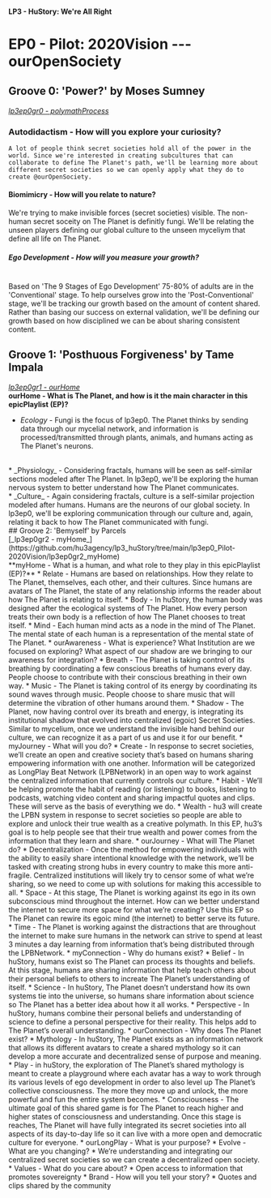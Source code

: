 #### LP3 - HuStory: We're All Right
# EP0 - Pilot: 2020Vision --- ourOpenSociety

## Groove 0: 'Power?' by Moses Sumney
[_lp3ep0gr0 - polymathProcess_](https://github.com/hu3agency/lp3_huStory/tree/main/lp3ep0_Pilot-2020Vision/lp3ep0gr0_polymathProcess)

### Autodidactism - How will you explore your curiosity?
    A lot of people think secret societies hold all of the power in the world. Since we're interested in creating subcultures that can collaborate to define The Planet's path, we'll be learning more about different secret societies so we can openly apply what they do to create @ourOpenSociety.

#### Biomimicry - How will you relate to nature?

We're trying to make invisible forces (secret societies) visible. The non-human secret soceity on The Planet is definitly fungi. We'll be relating the unseen players defining our global culture to the unseen myceliym that define all life on The Planet.

##### Ego Development - How will you measure your growth?
<br>
Based on 'The 9 Stages of Ego Development' 75-80% of adults are in the 'Conventional' stage. To help ourselves grow into the 'Post-Conventional' stage, we'll be tracking our growth based on the amount of content shared. Rather than basing our success on external validation, we'll be defining our growth based on how disciplined we can be about sharing consistent content.

## Groove 1: 'Posthuous Forgiveness' by Tame Impala
[_lp3ep0gr1 - ourHome_](https://github.com/hu3agency/lp3_huStory/tree/main/lp3ep0_Pilot-2020Vision/lp3ep0gr1_ourHome)
<br>
**ourHome - What is The Planet, and how is it the main character in this epicPlaylist (EP)?**
<br>
* _Ecology_ - Fungi is the focus of lp3ep0. The Planet thinks by sending data through our mycelial network, and information is processed/transmitted through plants, animals, and humans acting as The Planet's neurons.
<br>
* _Physiology_ - Considering fractals, humans will be seen as self-similar sections modeled after The Planet. In lp3ep0, we'll be exploring the human nervous system to better understand how The Planet communicates.
<br>
* _Culture_ - Again considering fractals, culture is a self-similar projection modeled after humans. Humans are the neurons of our global society. In lp3ep0, we'll be exploring communication through our culture and, again, relating it back to how The Planet communicated with fungi.
<br>
## Groove 2: 'Bemyself' by Parcels
<br>
[_lp3ep0gr2 - myHome_](https://github.com/hu3agency/lp3_huStory/tree/main/lp3ep0_Pilot-2020Vision/lp3ep0gr2_myHome)
<br>
**myHome - What is a human, and what role to they play in this epicPlaylist (EP)?**
  * Relate - Humans are based on relationships. How they relate to The Planet, themselves, each other, and their cultures. Since humans are avatars of The Planet, the state of any relationship informs the reader about how The Planet is relating to itself.
  * Body - In huStory, the human body was designed after the ecological systems of The Planet. How every person treats their own body is a reflection of how The Planet chooses to treat itself.
  * Mind - Each human mind acts as a node in the mind of The Planet. The mental state of each human is a representation of the mental state of The Planet.
* ourAwareness - What is experience? What Institution are we focused on exploring? What aspect of our shadow are we bringing to our awareness for integration?
  * Breath - The Planet is taking control of its breathing by coordinating a few conscious breaths of humans every day. People choose to contribute with their conscious breathing in their own way.
  * Music - The Planet is taking control of its energy by coordinating its sound waves through music. People choose to share music that will determine the vibration of other humans around them.
  * Shadow - The Planet, now having control over its breath and energy, is integrating its institutional shadow that evolved into centralized (egoic) Secret Societies. Similar to mycelium, once we understand the invisible hand behind our culture, we can recognize it as a part of us and use it for our benefit.
* myJourney - What will you do?
  * Create - In response to secret societies, we’ll create an open and creative society that’s based on humans sharing empowering information with one another. Information will be categorized as LongPlay Beat Network (LPBNetwork) in an open way to work against the centralized information that currently controls our culture.
  * Habit - We’ll be helping promote the habit of reading (or listening) to books, listening to podcasts, watching video content and sharing impactful quotes and clips. These will serve as the basis of everything we do.
  * Wealth - hu3 will create the LPBN system in response to secret societies so people are able to explore and unlock their true wealth as a creative polymath. In this EP, hu3’s goal is to help people see that their true wealth and power comes from the information that they learn and share.
* ourJourney - What will The Planet do?
  * Decentralization - Once the method for empowering individuals with the ability to easily share intentional knowledge with the network, we’ll be tasked with creating strong hubs in every country to make this more anti-fragile. Centralized institutions will likely try to censor some of what we’re sharing, so we need to come up with solutions for making this accessible to all.
  * Space - At this stage, The Planet is working against its ego in its own subconscious mind throughout the internet. How can we better understand the internet to secure more space for what we’re creating? Use this EP so The Planet can rewire its egoic mind (the internet) to better serve its future.
  * Time - The Planet is working against the distractions that are throughout the internet to make sure humans in the network can strive to spend at least 3 minutes a day learning from information that’s being distributed through the LPBNetwork.
* myConnection - Why do humans exist?
  * Belief - In huStory, humans exist so The Planet can process its thoughts and beliefs. At this stage, humans are sharing information that help teach others about their personal beliefs to others to increate The Planet’s understanding of itself.
  * Science - In huStory, The Planet doesn’t understand how its own systems tie into the universe, so humans share information about science so The Planet has a better idea about how it all works.
  * Perspective - In huStory, humans combine their personal beliefs and understanding of science to define a personal perspective for their reality. This helps add to The Planet’s overall understanding.
* ourConnection - Why does The Planet exist?
  * Mythology - In huStory, The Planet exists as an information network that allows its different avatars to create a shared mythology so it can develop a more accurate and decentralized sense of purpose and meaning.
  * Play - in huStory, the exploration of The Planet’s shared mythology is meant to create a playground where each avatar has a way to work through its various levels of ego development in order to also level up The Planet’s collective consciousness. The more they move up and unlock, the more powerful and fun the entire system becomes.
  * Consciousness - The ultimate goal of this shared game is for The Planet to reach higher and higher states of consciousness and understanding. Once this stage is reaches, The Planet will have fully integrated its secret societies into all aspects of its day-to-day life so it can live with a more open and democratic culture for everyone.
* ourLongPlay - What is your purpose?
  * Evolve - What are you changing?
    * We’re understanding and integrating our centralized secret societies so we can create a decentralized open society.
  * Values - What do you care about?
    * Open access to information that promotes sovereignty
  * Brand - How will you tell your story?
    * Quotes and clips shared by the community